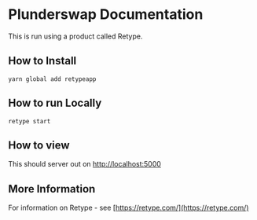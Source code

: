 # Plunderswap Documentation

This is run using a product called Retype.

## How to Install

`yarn global add retypeapp`

## How to run Locally

`retype start`

## How to view

This should server out on [http://localhost:5000](http://localhost:5000)

## More Information

For information on Retype - see [https://retype.com/](https://retype.com/)